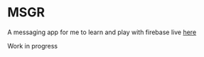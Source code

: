 # MSGR

A messaging app for me to learn and play with firebase
live [here](https://msgr.aritchanda.com)

Work in progress
